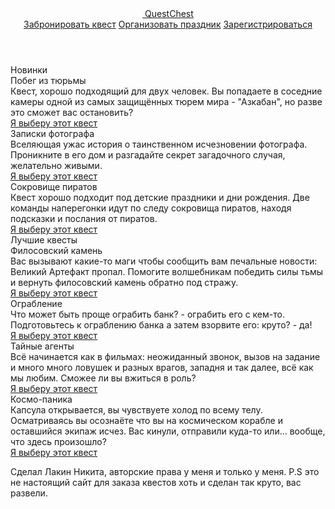 <!DOCTYPE html>
<html lang="ru">

<head>
    <meta charset="UTF-8">
    <title>QuestChest</title>
    <script src="https://kit.fontawesome.com/af54512cd0.js" crossorigin="anonymous"></script>
    <link rel="stylesheet" href="../style/style2.css">
    <meta name="viewport" content="width=device-width, user-scalable=no, initial-scale=1.0, maximum-scale=1.0, minimum-scale=1.0">
    <link rel="shortcut icon" href="../img/chest.svg" type="image/svg">
</head>

<body>
    <header>
        <div class="cont1">
            <a class="headline" href="index.html">
                <img class="titleimg" src="../img/chest.svg" alt="">
                QuestChest
            </a>
            <div class="ss">
                <a class="aforh" href="index2.html">Забронировать квест</a>
                <a class="aforh" href="index4.html">Организовать праздник</a>
                <a class="aforh" href="index3.html">Зарегистрироваться</a>
            </div>
        </div>
    </header>
    <main>
        <div class="cont2">
            <div class="nadpis">Новинки</div>
            <div class="questn">
                <div class="newq qn1">
                    <div class="textfor">
                        <div class="quename">Побег из тюрьмы</div>
                        <div class="quedesk">Квест, хорошо подходящий для двух человек. Вы попадаете в соседние камеры одной из самых защищённых тюрем мира - "Азкабан", но разве это сможет вас остановить?</div>
                        <a href="index2.html" class="aforq">Я выберу этот квест</a>
                    </div>
                </div>
                <div class="newq qn2">
                    <i class="fas fa-tags"></i>
                    <div class="textfor">
                        <div class="quename">Записки фотографа</div>
                        <div class="quedesk">Вселяющая ужас история о таинственном исчезновении фотографа. Проникните в его дом и разгадайте секрет загадочного случая, желательно живыми.</div>
                        <a href="index2.html" class="aforq">Я выберу этот квест</a>
                    </div>
                </div>
                <div class="newq qn3">
                    <div class="textfor">
                        <div class="quename">Сокровище пиратов</div>
                        <div class="quedesk">Квест хорошо подходит под детские праздники и дни рождения. Две команды наперегонки идут по следу сокровища пиратов, находя подсказки и послания от пиратов.</div>
                        <a href="index2.html" class="aforq">Я выберу этот квест</a>
                    </div>
                </div>
            </div>
        </div>
        <div class="cont2">
            <div class="nadpis">Лучшие квесты</div>
            <div class="questn">
                <div class="newq qn4">
                    <div class="textfor">
                        <div class="quename">Филосовский камень</div>
                        <div class="quedesk">Вас вызывают какие-то маги чтобы сообщить вам печальные новости: Великий Артефакт пропал. Помогите волшебникам победить силы тьмы и вернуть филосовский камень обратно под стражу.</div>
                        <a href="index2.html" class="aforq">Я выберу этот квест</a>
                    </div>
                </div>
                <div class="newq qn5">
                    <i class="fas fa-tags"></i>
                    <div class="textfor">
                        <div class="quename">Ограбление</div>
                        <div class="quedesk">Что может быть проще ограбить банк? - ограбить его с кем-то. Подготовьтесь к ограблению банка а затем взорвите его: круто? - да!</div>
                        <a href="index2.html" class="aforq">Я выберу этот квест</a>
                    </div>
                </div>
                <div class="newq qn6">
                    <i class="fas fa-tags"></i>
                    <div class="textfor">
                        <div class="quename">Тайные агенты</div>
                        <div class="quedesk">Всё начинается как в фильмах: неожиданный звонок, вызов на задание и много много ловушек и разных врагов, западня и так далее, всё как мы любим. Сможее ли вы вжиться в роль?</div>
                        <a href="index2.html" class="aforq">Я выберу этот квест</a>
                    </div>
                </div>
            </div>
            <div class="newq qn7">
                <div class="textfor">
                    <div class="quename">Космо-паника</div>
                    <div class="quedesk">Капсула открывается, вы чувствуете холод по всему телу. Осматриваясь вы осознаёте что вы на космическом корабле и оставшийся экипаж исчез. Вас кинули, отправили куда-то или... вообще, что здесь произошло? </div>
                    <a href="index2.html" class="aforq">Я выберу этот квест</a>
                </div>
            </div>
        </div>
    </main>
    <footer>
        <div class="cont3">
            <p class="footp">Сделал Лакин Никита, авторские права у меня и только у меня. P.S это не настоящий сайт для заказа квестов хоть и сделан так круто, вас развели.</p>
        </div>
    </footer>
</body></html>

